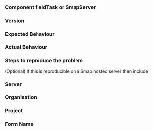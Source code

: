 ### Component fieldTask or SmapServer

### Version

### Expected Behaviour

### Actual Behaviour

### Steps to reproduce the problem

(Optional) If this is reproducible on a Smap hosted server then include

### Server

### Organisation

### Project

### Form Name
